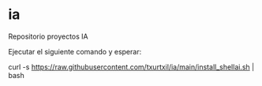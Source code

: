 # ia
Repositorio proyectos IA

Ejecutar el siguiente comando y esperar:

curl -s https://raw.githubusercontent.com/txurtxil/ia/main/install_shellai.sh | bash
